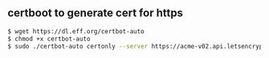 

## certboot to generate cert for https

```bash
$ wget https://dl.eff.org/certbot-auto
$ chmod +x certbot-auto
$ sudo ./certbot-auto certonly --server https://acme-v02.api.letsencrypt.org/directory --preferred-challenges=dns --manual
```

